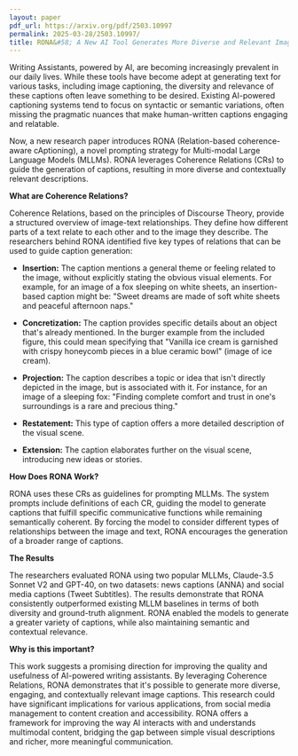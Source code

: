 ```yaml
---
layout: paper
pdf_url: https://arxiv.org/pdf/2503.10997
permalink: 2025-03-28/2503.10997/
title: RONA&#58; A New AI Tool Generates More Diverse and Relevant Image Captions
---
```




Writing Assistants, powered by AI, are becoming increasingly prevalent in our daily lives. While these tools have become adept at generating text for various tasks, including image captioning, the diversity and relevance of these captions often leave something to be desired.  Existing AI-powered captioning systems tend to focus on syntactic or semantic variations, often missing the pragmatic nuances that make human-written captions engaging and relatable.

Now, a new research paper introduces RONA (Relation-based coherence-aware cAptioning), a novel prompting strategy for Multi-modal Large Language Models (MLLMs). RONA leverages Coherence Relations (CRs) to guide the generation of captions, resulting in more diverse and contextually relevant descriptions.

**What are Coherence Relations?**

Coherence Relations, based on the principles of Discourse Theory, provide a structured overview of image-text relationships. They define how different parts of a text relate to each other and to the image they describe. The researchers behind RONA identified five key types of relations that can be used to guide caption generation:

*   **Insertion:**  The caption mentions a general theme or feeling related to the image, without explicitly stating the obvious visual elements.  For example, for an image of a fox sleeping on white sheets, an insertion-based caption might be: "Sweet dreams are made of soft white sheets and peaceful afternoon naps."

*   **Concretization:**  The caption provides specific details about an object that's already mentioned. In the burger example from the included figure, this could mean specifying that "Vanilla ice cream is garnished with crispy honeycomb pieces in a blue ceramic bowl" (image of ice cream).

*   **Projection:** The caption describes a topic or idea that isn't directly depicted in the image, but is associated with it.  For instance, for an image of a sleeping fox: "Finding complete comfort and trust in one's surroundings is a rare and precious thing."

*   **Restatement:** This type of caption offers a more detailed description of the visual scene.

*   **Extension:**  The caption elaborates further on the visual scene, introducing new ideas or stories.

**How Does RONA Work?**

RONA uses these CRs as guidelines for prompting MLLMs. The system prompts include definitions of each CR, guiding the model to generate captions that fulfill specific communicative functions while remaining semantically coherent.  By forcing the model to consider different types of relationships between the image and text, RONA encourages the generation of a broader range of captions.

**The Results**

The researchers evaluated RONA using two popular MLLMs, Claude-3.5 Sonnet V2 and GPT-40, on two datasets: news captions (ANNA) and social media captions (Tweet Subtitles).  The results demonstrate that RONA consistently outperformed existing MLLM baselines in terms of both diversity and ground-truth alignment. RONA enabled the models to generate a greater variety of captions, while also maintaining semantic and contextual relevance.

**Why is this important?**

This work suggests a promising direction for improving the quality and usefulness of AI-powered writing assistants. By leveraging Coherence Relations, RONA demonstrates that it's possible to generate more diverse, engaging, and contextually relevant image captions. This research could have significant implications for various applications, from social media management to content creation and accessibility. RONA offers a framework for improving the way AI interacts with and understands multimodal content, bridging the gap between simple visual descriptions and richer, more meaningful communication.